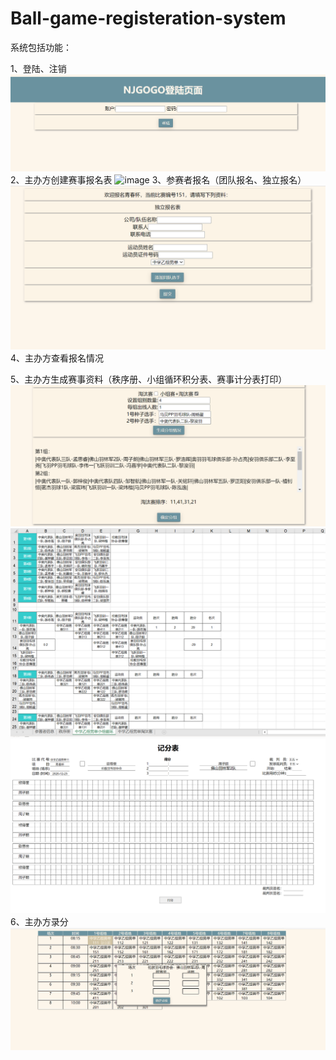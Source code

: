 # Ball-game-registeration-system

系统包括功能：

1、登陆、注销
![image](login.png)
2、主办方创建赛事报名表
![image](ccreatematch.png)
3、参赛者报名（团队报名、独立报名）
![image](Applicationform.png)
4、主办方查看报名情况

5、主办方生成赛事资料（秩序册、小组循环积分表、赛事计分表打印）
![image](grouping.png)
![image](exportation.png)
![image](scoringtable.png)
6、主办方录分
![image](recordscore.png)
